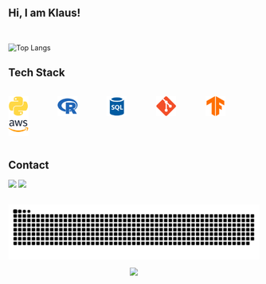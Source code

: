 ## Hi, I am Klaus! 
</br>

![Top Langs](https://github-readme-stats-six-zeta-91.vercel.app/api/top-langs/?username=klaushajdaraj&hide=python,R,MySQL,hack&layout=donut&langs_count=8&theme=dark)

 ## Tech Stack
<div style="display: inline_block"><br>
  <img height="40" align="center" alt="Klaus-Python" height="30" width="40" src="https://raw.githubusercontent.com/devicons/devicon/master/icons/python/python-plain.svg">
 &nbsp;&nbsp;&nbsp;&nbsp;&nbsp;&nbsp;&nbsp;&nbsp;&nbsp;&nbsp;&nbsp;&nbsp;&nbsp;
  <img height="40" align="center" alt="Klaus-R" height="30" width="40" src="https://raw.githubusercontent.com/devicons/devicon/master/icons/r/r-plain.svg">
 &nbsp;&nbsp;&nbsp;&nbsp;&nbsp;&nbsp;&nbsp;&nbsp;&nbsp;&nbsp;&nbsp;&nbsp;&nbsp;
  <img height="40" align="center" alt="Klaus-SQL" height="30" width="40" src="https://raw.githubusercontent.com/devicons/devicon/master/icons/azuresqldatabase/azuresqldatabase-plain.svg">
 &nbsp;&nbsp;&nbsp;&nbsp;&nbsp;&nbsp;&nbsp;&nbsp;&nbsp;&nbsp;&nbsp;&nbsp;&nbsp;
  <img height="40" align="center" alt="Klaus-Git" height="30" width="40" src="https://raw.githubusercontent.com/devicons/devicon/master/icons/git/git-original.svg">
 &nbsp;&nbsp;&nbsp;&nbsp;&nbsp;&nbsp;&nbsp;&nbsp;&nbsp;&nbsp;&nbsp;&nbsp;&nbsp;
  <img height="40" align="center" alt="Klaus-Tensorflow" height="30" width="40" src="https://raw.githubusercontent.com/devicons/devicon/master/icons/tensorflow/tensorflow-original.svg">
 &nbsp;&nbsp;&nbsp;&nbsp;&nbsp;&nbsp;&nbsp;&nbsp;&nbsp;&nbsp;&nbsp;&nbsp;&nbsp;
  <img height="40" align="center" alt="Klaus-AWS" height="30" width="40" src="https://raw.githubusercontent.com/devicons/devicon/master/icons/amazonwebservices/amazonwebservices-original-wordmark.svg">
</div>
  
</br>

## Contact 
<div>
  <a href="https://cz.linkedin.com/in/klaus-hajdaraj-a85933198" target="_blank"><img src="https://img.shields.io/badge/-LinkedIn-%230077B5?style=for-the-badge&logo=linkedin&logoColor=white" target="_blank"></a> 
  <a href = "mailto: klaus.hajdaraj1@gmail.com"><img src="https://img.shields.io/badge/-Gmail-%23333?style=for-the-badge&logo=gmail&logoColor=white" target="_blank"></a>
 </br>
</br>


<!-- Stats -->
<!-- <div align="center"> -->
<!--   <img src="https://github-readme-stats.vercel.app/api?username=klaushajdaraj&theme=aura&hide_border=true&include_all_commits=true&count_private=true" width="55%" /> </br> -->
<!--   <img src="https://github-readme-streak-stats.herokuapp.com/?user=klaushajdaraj&theme=aura&hide_border=true" width="50%" /> -->
<!--   <img src="https://github-readme-stats.vercel.app/api/top-langs/?username=klaushajdaraj&theme=aura&hide_border=true&include_all_commits=true&count_private=true&layout=compact" width="36%" /> </br> -->
<!-- </div> -->


<!-- Tech Stack -->
<!-- <div align="center">
  
## 💻 Tech Stack ⚡
![C](https://img.shields.io/badge/c-%2300599C.svg?style=for-the-badge&logo=c&logoColor=white) ![C++](https://img.shields.io/badge/c++-%2300599C.svg?style=for-the-badge&logo=c%2B%2B&logoColor=white) ![CSS3](https://img.shields.io/badge/css3-%231572B6.svg?style=for-the-badge&logo=css3&logoColor=white) ![HTML5](https://img.shields.io/badge/html5-%23E34F26.svg?style=for-the-badge&logo=html5&logoColor=white) ![Java](https://img.shields.io/badge/java-%23ED8B00.svg?style=for-the-badge&logo=openjdk&logoColor=white) ![JavaScript](https://img.shields.io/badge/javascript-%23323330.svg?style=for-the-badge&logo=javascript&logoColor=%23F7DF1E) ![Python](https://img.shields.io/badge/python-3670A0?style=for-the-badge&logo=python&logoColor=ffdd54) ![Shell Script](https://img.shields.io/badge/shell_script-%23121011.svg?style=for-the-badge&logo=gnu-bash&logoColor=white) ![Windows Terminal](https://img.shields.io/badge/Windows%20Terminal-%234D4D4D.svg?style=for-the-badge&logo=windows-terminal&logoColor=white) ![Cloudflare](https://img.shields.io/badge/Cloudflare-F38020?style=for-the-badge&logo=Cloudflare&logoColor=white) ![Vercel](https://img.shields.io/badge/vercel-%23000000.svg?style=for-the-badge&logo=vercel&logoColor=white) ![Express.js](https://img.shields.io/badge/express.js-%23404d59.svg?style=for-the-badge&logo=express&logoColor=%2361DAFB) ![NodeJS](https://img.shields.io/badge/node.js-6DA55F?style=for-the-badge&logo=node.js&logoColor=white) ![NPM](https://img.shields.io/badge/NPM-%23CB3837.svg?style=for-the-badge&logo=npm&logoColor=white) ![React](https://img.shields.io/badge/react-%2320232a.svg?style=for-the-badge&logo=react&logoColor=%2361DAFB) ![MongoDB](https://img.shields.io/badge/MongoDB-%234ea94b.svg?style=for-the-badge&logo=mongodb&logoColor=white) ![MySQL](https://img.shields.io/badge/mysql-4479A1.svg?style=for-the-badge&logo=mysql&logoColor=white) ![Adobe After Effects](https://img.shields.io/badge/Adobe%20After%20Effects-9999FF.svg?style=for-the-badge&logo=Adobe%20After%20Effects&logoColor=white) ![Adobe Photoshop](https://img.shields.io/badge/adobe%20photoshop-%2331A8FF.svg?style=for-the-badge&logo=adobe%20photoshop&logoColor=white) ![Adobe Premiere Pro](https://img.shields.io/badge/Adobe%20Premiere%20Pro-9999FF.svg?style=for-the-badge&logo=Adobe%20Premiere%20Pro&logoColor=white) ![Adobe Illustrator](https://img.shields.io/badge/adobe%20illustrator-%23FF9A00.svg?style=for-the-badge&logo=adobe%20illustrator&logoColor=white) ![Blender](https://img.shields.io/badge/blender-%23F5792A.svg?style=for-the-badge&logo=blender&logoColor=white) ![Figma](https://img.shields.io/badge/figma-%23F24E1E.svg?style=for-the-badge&logo=figma&logoColor=white) ![Matplotlib](https://img.shields.io/badge/Matplotlib-%23ffffff.svg?style=for-the-badge&logo=Matplotlib&logoColor=black) ![NumPy](https://img.shields.io/badge/numpy-%23013243.svg?style=for-the-badge&logo=numpy&logoColor=white) ![Pandas](https://img.shields.io/badge/pandas-%23150458.svg?style=for-the-badge&logo=pandas&logoColor=white) ![scikit-learn](https://img.shields.io/badge/scikit--learn-%23F7931E.svg?style=for-the-badge&logo=scikit-learn&logoColor=white) ![Scipy](https://img.shields.io/badge/SciPy-%230C55A5.svg?style=for-the-badge&logo=scipy&logoColor=%white) ![GitHub](https://img.shields.io/badge/github-%23121011.svg?style=for-the-badge&logo=github&logoColor=white) ![Git](https://img.shields.io/badge/git-%23F05033.svg?style=for-the-badge&logo=git&logoColor=white) ![Arduino](https://img.shields.io/badge/-Arduino-00979D?style=for-the-badge&logo=Arduino&logoColor=white) ![Notion](https://img.shields.io/badge/Notion-%23000000.svg?style=for-the-badge&logo=notion&logoColor=white) ![Postman](https://img.shields.io/badge/Postman-FF6C37?style=for-the-badge&logo=postman&logoColor=white) ![Raspberry Pi](https://img.shields.io/badge/-RaspberryPi-C51A4A?style=for-the-badge&logo=Raspberry-Pi)

</div>


<!-- Socials -->
<!-- <div align="center">
  
## 🌐 Connect with Me 🍬
[![Behance](https://img.shields.io/badge/Behance-1769ff?logo=behance&logoColor=white)](https://behance.net/klaushajdaraj) [![Discord](https://img.shields.io/badge/Discord-%237289DA.svg?logo=discord&logoColor=white)](https://discord.gg/6ME9TDt) [![Facebook](https://img.shields.io/badge/Facebook-%231877F2.svg?logo=Facebook&logoColor=white)](https://facebook.com/klaushajdaraj) [![Instagram](https://img.shields.io/badge/Instagram-%23E4405F.svg?logo=Instagram&logoColor=white)](https://instagram.com/klaushajdaraj) [![LinkedIn](https://img.shields.io/badge/LinkedIn-%230077B5.svg?logo=linkedin&logoColor=white)](https://linkedin.com/in/nitishsinghslg) [![Twitch](https://img.shields.io/badge/Twitch-%239146FF.svg?logo=Twitch&logoColor=white)](https://twitch.tv/klaushajdaraj) [![X](https://img.shields.io/badge/X-black.svg?logo=X&logoColor=white)](https://x.com/klaushajdaraj) [![YouTube](https://img.shields.io/badge/YouTube-%23FF0000.svg?logo=YouTube&logoColor=white)](https://youtube.com/@klaushajdaraj) 

</div>



<!-- Snake -->
<div align="center">
    
  ![snake gif](https://github.com/klaushajdaraj/klaushajdaraj/blob/output/github-snake-dark.svg)
</div>



<!-- Counter -->
<div align="center">
  
  [![](https://visitcount.itsvg.in/api?id=klaushajdaraj&icon=10&color=6)](https://visitcount.itsvg.in)
</div>
